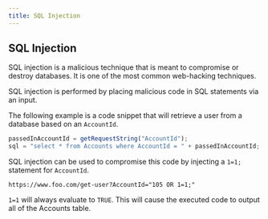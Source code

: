 ```yaml
---
title: SQL Injection
---
```

## SQL Injection
SQL injection is a malicious technique that is meant to compromise or destroy databases. It is one of the most common web-hacking techniques.

SQL injection is performed by placing malicious code in SQL statements via an input.

The following example is a code snippet that will retrieve a user from a database based on an `AccountId`.

```js
passedInAccountId = getRequestString("AccountId");
sql = "select * from Accounts where AccountId = " + passedInAccountId;
```

SQL injection can be used to compromise this code by injecting a `1=1;` statement for `AccountId`.

`https://www.foo.com/get-user?AccountId="105 OR 1=1;"`

`1=1` will always evaluate to `TRUE`. This will cause the executed code to output all of the Accounts table.
